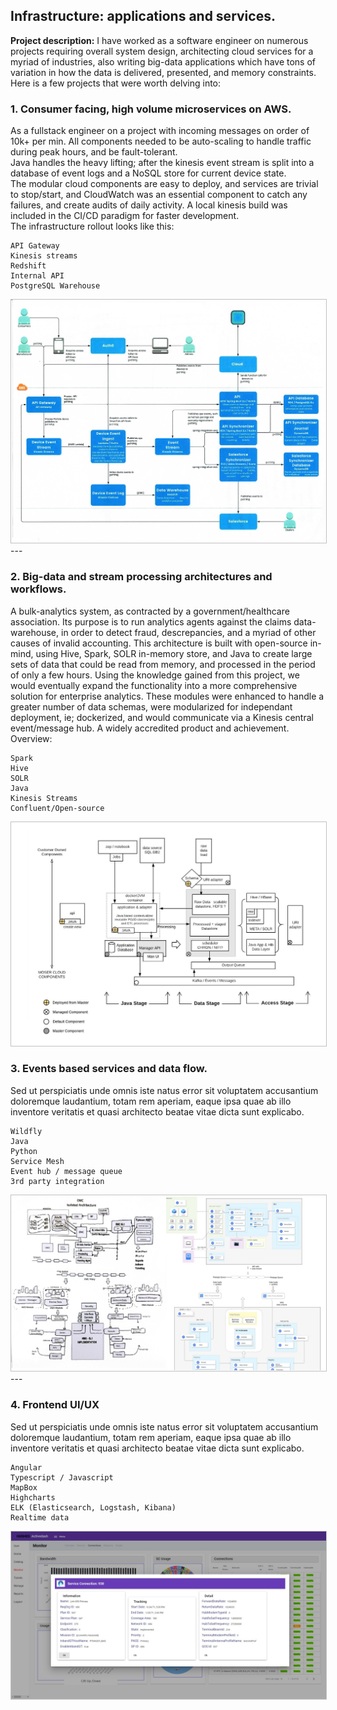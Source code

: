 ## Infrastructure: applications and services.

**Project description:** I have worked as a software engineer on numerous projects requiring overall system design, architecting cloud services for a myriad of industries, also writing big-data applications which have tons of variation in how the data is delivered, presented, and memory constraints.  Here is a few projects that were worth delving into:



### 1. Consumer facing, high volume microservices on AWS.

As a fullstack engineer on a project with incoming messages on order of 10k+ per min.  All components needed to be auto-scaling to handle traffic during peak hours, and be fault-tolerant.  
Java handles the heavy lifting; after the kinesis event stream is split into a database of event logs and a NoSQL store for current device state.  
The modular cloud components are easy to deploy, and services are trivial to stop/start, and CloudWatch was an essential component to catch any failures, and create audits of daily activity. 
A local kinesis build was included in the CI/CD paradigm for faster development.  
The infrastructure rollout looks like this:

```
API Gateway
Kinesis streams
Redshift
Internal API
PostgreSQL Warehouse
```

<img class='feature'  src="images/jacloud.jpg?raw=true"/>

<br>
---

### 2. Big-data and stream processing architectures and workflows.
A bulk-analytics system, as contracted by a government/healthcare association.  Its purpose is to run analytics agents against the claims data-warehouse, in order to detect fraud, descrepancies, and a myriad of other causes of invalid accounting.  This architecture is built with open-source in-mind, using Hive, Spark, SOLR in-memory store, and Java to create large sets of data that could be read from memory, and processed in the period of only a few hours.
Using the knowledge gained from this project, we would eventually expand the functionality into a more comprehensive solution for enterprise analytics.  These modules were enhanced to handle a greater number of data schemas, were modularized for independant deployment, ie; dockerized, and would communicate via a Kinesis central event/message hub.  A widely accredited product and achievement. 
Overview:
 
 ```
Spark
Hive
SOLR
Java
Kinesis Streams
Confluent/Open-source
```

<img class='feature' src="images/humid.jpg?raw=true"/>
<br>


### 3. Events based services and data flow.
Sed ut perspiciatis unde omnis iste natus error sit voluptatem accusantium doloremque laudantium, totam rem aperiam, eaque ipsa quae ab illo inventore veritatis et quasi architecto beatae vitae dicta sunt explicabo. 
 
 ```
Wildfly
Java
Python
Service Mesh
Event hub / message queue
3rd party integration
```

<img class='feature' src="images/candc.png?raw=true"/>
<br>
---

### 4. Frontend UI/UX

Sed ut perspiciatis unde omnis iste natus error sit voluptatem accusantium doloremque laudantium, totam rem aperiam, eaque ipsa quae ab illo inventore veritatis et quasi architecto beatae vitae dicta sunt explicabo. 
 
 ```
Angular 
Typescript / Javascript
MapBox
Highcharts
ELK (Elasticsearch, Logstash, Kibana)
Realtime data
```
 <img class='feature' src="images/frontend2.jpg?raw=true"/>
 
 
 <style>
.feature{
    border: 1px solid silver !important;
}
</style>